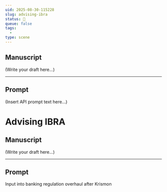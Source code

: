 ```yaml
---
uid: 2025-08-30-115228
slug: advising-ibra
status: 🔳
queue: false
tags: 
  -
type: scene
---
```

## Manuscript

(Write your draft here...)

---

## Prompt

(Insert API prompt text here...)



# Advising IBRA

## Manuscript

(Write your draft here...)

---

## Prompt

Input into banking regulation overhaul after Krismon
